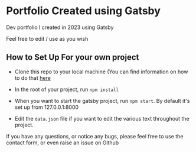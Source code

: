 # Portfolio Created using Gatsby

Dev portfolio I created in 2023 using Gatsby

Feel free to edit / use as you wish


##  How to Set Up For your own project

- Clone this repo to your local machine (You can find information on how to do that [here](https://docs.github.com/en/repositories/creating-and-managing-repositories/cloning-a-repository)

- In the root of your project, run `npm install`

- When you want to start the gatsby project, run `npm start`. By default it's set up from 127.0.0.1:8000

- Edit the `data.json` file if you want to edit the various text throughout the project.

If you have any questions, or notice any bugs, please feel free to use the contact form, or even raise an issue on Github

